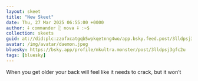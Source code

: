```yaml
---
layout: skeet
title: "New Skeet"
date: Thu, 27 Mar 2025 06:55:00 +0000
author: ⸸ commander ░ nova ⸸ :~$
collection: skeets
guid: at://did:plc:zzofxcatgqb5wpkqetnng4wo/app.bsky.feed.post/3lldpsj3gfc2u
avatar: /img/avatar/daemon.jpeg
bluesky: https://bsky.app/profile/mkultra.monster/post/3lldpsj3gfc2u
tags: [bluesky]
---
```


When you get older your back will feel like it needs to crack, but it won’t
